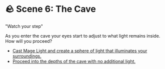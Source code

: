 # 🪨 Scene 6: The Cave 

"Watch your step"

As you enter the cave your eyes start to adjust to what light remains inside. How will you proceed?

-   [Cast Mage Light and create a sphere of light that illuminates your surroundings.](.S-scene6b)
-   [Proceed into the depths of the cave with no additional light.](.S-scene6c)

